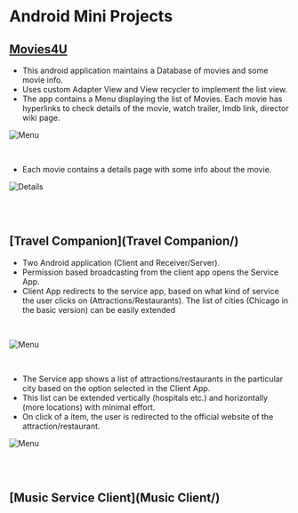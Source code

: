 # Android Mini Projects

## [Movies4U](Movies4U/)

- This android application maintains a Database of movies and some movie info.
- Uses custom Adapter View and View recycler to implement the list view.
- The app contains a Menu displaying the list of Movies. Each movie has hyperlinks to check details of the movie, watch trailer, Imdb link, director wiki page.

![Menu](images/Movies4UMenu.PNG)

<br/>

- Each movie contains a details page with some info about the movie.

![Details](images/Movies4UDetails.PNG)

<br/><br/>

## [Travel Companion](Travel Companion/)

- Two Android application (Client and Receiver/Server).
- Permission based broadcasting from the client app opens the Service App.
- Client App redirects to the service app, based on what kind of service the user clicks on (Attractions/Restaurants). The list of cities (Chicago in the basic version) can be easily extended

<br/>

![Menu](images/VisitChicagoMenu.PNG)

<br/>

- The Service app shows a list of attractions/restaurants in the particular city based on the option selected in the Client App.
- This list can be extended vertically (hospitals etc.) and horizontally (more locations) with minimal effort.
- On click of a item, the user is redirected to the official website of the attraction/restaurant.

![Menu](images/ExploreChicagoMenu.PNG)

<br/><br/>

## [Music Service Client](Music Client/)
